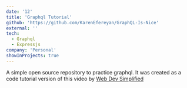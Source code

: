 ```yaml
---
date: '12'
title: 'Graphql Tutorial'
github: 'https://github.com/KarenEfereyan/GraphQL-Is-Nice'
external: ''
tech:
  - Graphql
  - Expressjs
company: 'Personal'
showInProjects: true
---
```

    
A simple open source repository to practice graphql. It was created as a code tutorial version of this video by <a href = "https://www.youtube.com/watch?v=ZQL7tL2S0oQ">Web Dev Simplified</a>
